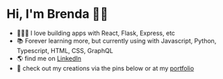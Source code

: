 # Hi, I'm Brenda 👋🏼

- 👩🏻‍💻 I love building apps with React, Flask, Express, etc
- 📚 Forever learning more, but currently using with Javascript, Python, Typescript, HTML, CSS, GraphQL
- 🌎 find me on [LinkedIn](https://www.linkedin.com/in/brendaliu/)
- 🐰 check out my creations via the pins below or at my [portfolio](www.brenda-liu.com)
